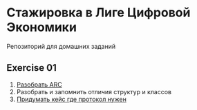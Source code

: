 # Стажировка в Лиге Цифровой Экономики
Репозиторий для домашних заданий

## Exercise 01
1. [Разобрать ARC](./1_task/1_ARC/)
2. Разобрать и запомнить отличия структур и классов
3. [Придумать кейс где протокол нужен](./1_task/3_ProtocolsMustBeUseful.playground/Contents.swift)

